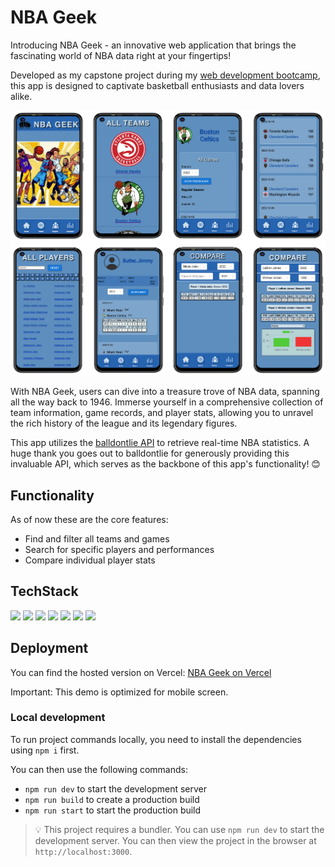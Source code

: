 # NBA Geek

Introducing NBA Geek - an innovative web application that brings the fascinating world of NBA data right at your fingertips!

Developed as my capstone project during my [web development bootcamp](https://www.neuefische.de/bootcamp/web-development), this app is designed to captivate basketball enthusiasts and data lovers alike.

![Screenshots NBA GEEK](public/images/smartphone-frames.png)

With NBA Geek, users can dive into a treasure trove of NBA data, spanning all the way back to 1946. Immerse yourself in a comprehensive collection of team information, game records, and player stats, allowing you to unravel the rich history of the league and its legendary figures.

This app utilizes the [balldontlie API](https://www.balldontlie.io/home.html#introduction) to retrieve real-time NBA statistics. A huge thank you goes out to balldontlie for generously providing this invaluable API, which serves as the backbone of this app's functionality! &#x1F60A;

## Functionality

As of now these are the core features:

- Find and filter all teams and games
- Search for specific players and performances
- Compare individual player stats

## TechStack

<img src="https://cdn.jsdelivr.net/gh/devicons/devicon/icons/react/react-original.svg" width="40"/>
<img src="https://cdn.jsdelivr.net/gh/devicons/devicon/icons/nextjs/nextjs-original.svg" width="40"/>
<img src="https://cdn.jsdelivr.net/gh/devicons/devicon/icons/nodejs/nodejs-original-wordmark.svg"  width="40"/>
<img src="https://cdn.jsdelivr.net/gh/devicons/devicon/icons/mongodb/mongodb-original.svg" width="40"/>
<img src="https://cdn.jsdelivr.net/gh/devicons/devicon/icons/css3/css3-original.svg" width="40px"/>
<img src="https://cdn.jsdelivr.net/gh/devicons/devicon/icons/jest/jest-plain.svg" width="40px"/>
<img src="https://cdn.jsdelivr.net/gh/devicons/devicon/icons/eslint/eslint-original.svg" width="40px"/>

## Deployment

You can find the hosted version on Vercel: [NBA Geek on Vercel](https://nba-geek-mzschunke-s-team.vercel.app)

Important: This demo is optimized for mobile screen.

### Local development

To run project commands locally, you need to install the dependencies using `npm i` first.

You can then use the following commands:

- `npm run dev` to start the development server
- `npm run build` to create a production build
- `npm run start` to start the production build

> 💡 This project requires a bundler. You can use `npm run dev` to start the development server. You can then view the project in the browser at `http://localhost:3000`.
